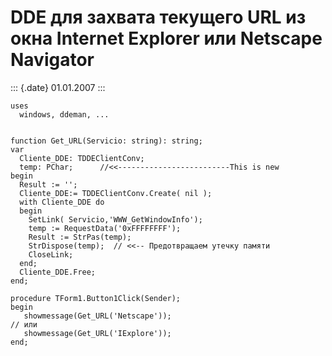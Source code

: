 DDE для захвата текущего URL из окна Internet Explorer или Netscape Navigator
=============================================================================

::: {.date}
01.01.2007
:::

    uses
      windows, ddeman, ...
     
     
    function Get_URL(Servicio: string): string;
    var
      Cliente_DDE: TDDEClientConv;
      temp: PChar;      //<<-------------------------This is new
    begin
      Result := '';
      Cliente_DDE:= TDDEClientConv.Create( nil );
      with Cliente_DDE do
      begin
        SetLink( Servicio,'WWW_GetWindowInfo');
        temp := RequestData('0xFFFFFFFF');
        Result := StrPas(temp);
        StrDispose(temp);  // <<-- Предотвращаем утечку памяти
        CloseLink;
      end;
      Cliente_DDE.Free;
    end;
     
    procedure TForm1.Button1Click(Sender);
    begin
       showmessage(Get_URL('Netscape'));
    // или
       showmessage(Get_URL('IExplore'));
    end;
